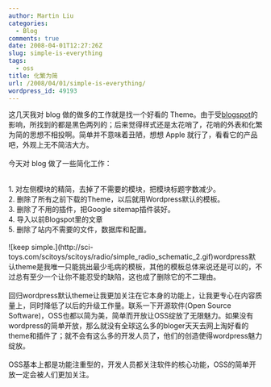 ```yaml
---
author: Martin Liu
categories:
  - Blog
comments: true
date: 2008-04-01T12:27:26Z
slug: simple-is-everything
tags:
  - oss
title: 化繁为简
url: /2008/04/01/simple-is-everything/
wordpress_id: 49193
---
```


这几天我对 blog 做的做多的工作就是找一个好看的 Theme。由于受[blogspot](http://lzheng.blogspot.com)的影响，所找到的都是黑色两列的；后来觉得样式还是太花哨了，花哨的外表和化繁为简的思想不相投啊。简单并不意味着丑陋，想想 Apple 就行了，看看它的产品吧，外观上无不简洁大方。<br /><br />今天对 blog 做了一些简化工作：<br />

<br />	
  1. 对左侧模块的精简，去掉了不需要的模块，把模块标题字数减少。
<br />	
  2. 删除了所有之前下载的Theme，以后就用Wordpress默认的模板。
<br />	
  3. 删除了不用的插件，把Google sitemap插件装好。
<br />	
  4. 导入以前Blogspot里的文章
<br />	
  5. 删除了站内不需要的文件，数据库和配置。
<br /><br />![keep simple.](http://sci-toys.com/scitoys/scitoys/radio/simple_radio_schematic_2.gif)wordpress默认theme是我唯一只能挑出最少毛病的模板，其他的模板总体来说还是可以的，不过总有至少一个让你不能忍受的缺陷，这也成了删除它的不二理由。<br /><br />回归wordpress默认theme让我更加关注在它本身的功能上，让我更专心在内容质量上，同时降低了以后的升级工作量。联系一下开源软件(Open Source Software)，OSS也都以简为美，简单而开放让OSS绽放了无限魅力。如果没有wordpress的简单开放，那么就没有全球这么多的bloger天天去网上淘好看的theme和插件了；就不会有这么多的开发人员了，他们的创造使得wordpress魅力绽放。<br /><br />OSS基本上都是功能注重型的，开发人员都关注软件的核心功能，OSS的简单开放一定会被人们更加关注。
